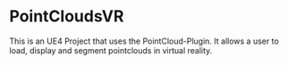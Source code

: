 # PointCloudsVR

This is an UE4 Project that uses the PointCloud-Plugin. It allows a user to load, display and segment pointclouds in virtual reality.
